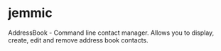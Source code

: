 # jemmic
AddressBook - Command line contact manager. Allows you to display, create, edit and remove address book contacts.
